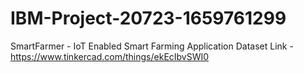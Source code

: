 # IBM-Project-20723-1659761299
SmartFarmer - IoT Enabled Smart Farming Application
Dataset Link - https://www.tinkercad.com/things/ekEcIbvSWI0
